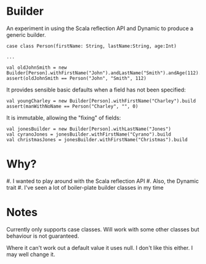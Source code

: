 Builder
=======

An experiment in using the Scala reflection API and Dynamic to produce a generic builder.

    case class Person(firstName: String, lastName:String, age:Int)

    ...

    val oldJohnSmith = new Builder[Person].withFirstName("John").andLastName("Smith").andAge(112).build
    assert(oldJohnSmith == Person("John", "Smith", 112)

It provides sensible basic defaults when a field has not been specified:

    val youngCharley = new Builder[Person].withFirstName("Charley").build
    assert(manWithNoName == Person("Charley", "", 0)

It is immutable, allowing the "fixing" of fields:

    val jonesBuilder = new Builder[Person].withLastName("Jones")
    val cyranoJones = jonesBuilder.withFirstName("Cyrano").build
    val christmasJones = jonesBuilder.withFirstName("Christmas").build

Why?
====

#. I wanted to play around with the Scala reflection API
#. Also, the Dynamic trait
#. I've seen a lot of boiler-plate builder classes in my time

Notes
=====

Currently only supports case classes. Will work with some other classes but behaviour is not guaranteed.

Where it can't work out a default value it uses null. I don't like this either. I may well change it.

